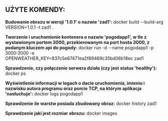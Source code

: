 UŻYTE KOMENDY:
--------------

__Budowanie obrazu w wersji '1.0.1' o nazwie 'zad1':__
docker build --build-arg VERSION=1.0.1 -t zad1 .


__Tworzenie i uruchomienie kontenera o nazwie 'pogodapp1', w tle z wystawionym portem 3000, przekierowanym na port hosta 3000, z podanym kluczem api do pogody:__
docker run -d --name pogodapp1 -p 3000:3000 -e OPENWEATHER_KEY=837c5e67471ea2f89469c35bd06b18ec zad1


__Sprawdzenie, czy połączenie serwera działa (czy jest status 'healthy'):__
docker ps


__Wyświetlenie informacji w logach o dacie uruchomienia, imieniu i nazwisku autora programu oraz porcie TCP, na którym aplikacja 'nasłuchuje':__
docker logs pogodapp1


__Sprawdzenie ile warstw posiada zbudowany obraz:__
docker history zad1


__Sprawdzenie jaki jest rozmiar obrazu:__
docker images
